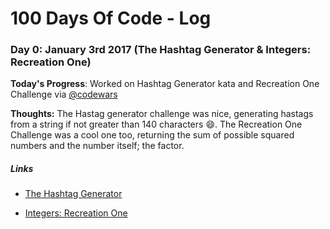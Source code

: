 # 100 Days Of Code - Log

### Day 0: January 3rd 2017 (The Hashtag Generator & Integers: Recreation One)

**Today's Progress**: Worked on Hashtag Generator kata and Recreation One Challenge via [@codewars](https://www.codewars.com)

**Thoughts:** The Hastag generator challenge was nice, generating hastags from a string if not greater than 140 characters :smile:.
The Recreation One Challenge was a cool one too, returning the sum of possible squared numbers and the number itself; the factor.

##### Links
- [The Hashtag Generator](https://www.codewars.com/kata/the-hashtag-generator/solutions/javascript/me/best_practice)

- [Integers: Recreation One](https://www.codewars.com/kata/integers-recreation-one/solutions/javascript/me/best_practice)

<!-- ### Day 0: February 30, 2016 (Example 2)
##### (delete me or comment me out)

**Today's Progress**: Fixed CSS, worked on canvas functionality for the app.

**Thoughts**: I really struggled with CSS, but, overall, I feel like I am slowly getting better at it. Canvas is still new for me, but I managed to figure out some basic functionality.

**Link(s) to work**: [Calculator App](http://www.example.com)


### Day 1: June 27, Monday

**Today's Progress**: I've gone through many exercises on FreeCodeCamp.

**Thoughts** I've recently started coding, and it's a great feeling when I finally solve an algorithm challenge after a lot of attempts and hours spent.

**Link(s) to work**
1. [Find the Longest Word in a String](https://www.freecodecamp.com/challenges/find-the-longest-word-in-a-string)
2. [Title Case a Sentence](https://www.freecodecamp.com/challenges/title-case-a-sentence) -->
